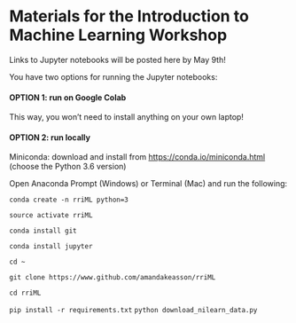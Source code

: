 # Materials for the Introduction to Machine Learning Workshop


Links to Jupyter notebooks will be posted here by May 9th!

You have two options for running the Jupyter notebooks:


#### OPTION 1: run on Google Colab

This way, you won’t need to install anything on your own laptop!

#### OPTION 2: run locally

Miniconda: download and install from https://conda.io/miniconda.html (choose the Python 3.6 version)  

Open Anaconda Prompt (Windows) or Terminal (Mac) and run the following:

`conda create -n rriML python=3`  

`source activate rriML`  

`conda install git`  

`conda install jupyter`  

`cd ~`  

`git clone https://www.github.com/amandakeasson/rriML`  

`cd rriML`  

`pip install -r requirements.txt` 
`python download_nilearn_data.py`

